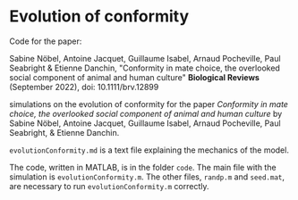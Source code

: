 # Evolution of conformity
 
Code for the paper:

Sabine Nöbel, Antoine Jacquet, Guillaume Isabel, Arnaud Pocheville, Paul Seabright & Etienne Danchin, "Conformity in mate choice, the overlooked social component of animal and human culture" 
**Biological Reviews** (September 2022), doi: 10.1111/brv.12899

simulations on the evolution of conformity for the paper *Conformity in mate choice, the overlooked social component of animal and human culture* by Sabine Nöbel, Antoine Jacquet, Guillaume Isabel, Arnaud Pocheville, Paul Seabright, & Etienne Danchin.

`evolutionConformity.md` is a text file explaining the mechanics of the model.

The code, written in MATLAB, is in the folder `code`. The main file with the simulation is `evolutionConformity.m`. The other files, `randp.m` and `seed.mat`, are necessary to run `evolutionConformity.m` correctly.
